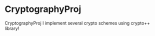 CryptographyProj
================

CryptographyProj
I implement several crypto schemes using crypto++ library!
